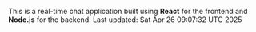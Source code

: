 This is a real-time chat application built using **React** for the frontend and **Node.js** for the backend.
Last updated: Sat Apr 26 09:07:32 UTC 2025
